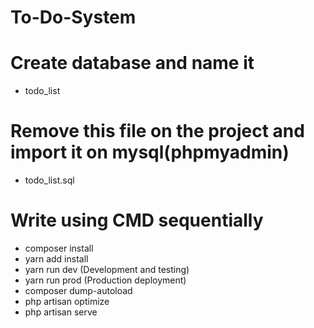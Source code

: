 # To-Do-System

# Create database and name it
  * todo_list
# Remove this file on the project and import it on mysql(phpmyadmin)
  * todo_list.sql

# Write using CMD sequentially
  * composer install
  * yarn add install
  * yarn run dev (Development and testing)
  * yarn run prod (Production deployment)
  * composer dump-autoload
  * php artisan optimize
  * php artisan serve






